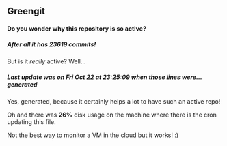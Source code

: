 ## Greengit

#### Do you wonder why this repository is so active?

##### After all it has 23619 commits!

But is it *really* active? Well...

##### Last update was on Fri Oct 22 at 23:25:09 when those lines were... generated

Yes, generated, because it certainly helps a lot to have such an active repo!

Oh and there was **26%** disk usage on the machine
where there is the cron updating this file.

Not the best way to monitor a VM in the cloud but it works! :)
